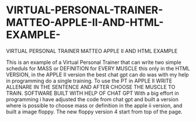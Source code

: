 # VIRTUAL-PERSONAL-TRAINER-MATTEO-APPLE-II-AND-HTML-EXAMPLE-
VIRTUAL PERSONAL TRAINER MATTEO APPLE II AND HTML EXAMPLE 

This is an example of a Virtual Personal Trainer that can write two simple scheduls for MASS or DEFINITION for EVERY MUSCLE
this only in the HTML VERSION, in the APPLE II version the best chat gpt can do was with my help in programming do a single training.
To use the PT in APPLE II WRITE ALLENARE IN THE SENTENCE AND AFTER CHOOSE THE MUSCLE TO TRAIN.
SOFTWARE BUILT WITH HELP OF CHAT GPT
With a big effort in programming i have adjusted the code from chat gpt and built a version where is possible to choose mass or
definition in the apple ii version, and built a image floppy.
The new floppy version 4 start from top of the page.
